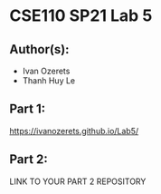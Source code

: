 # CSE110 SP21 Lab 5

## Author(s):
- Ivan Ozerets
- Thanh Huy Le 

## Part 1:

https://ivanozerets.github.io/Lab5/

## Part 2:

LINK TO YOUR PART 2 REPOSITORY
